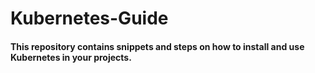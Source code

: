 # Kubernetes-Guide

#### This repository contains snippets and steps on how to install and use Kubernetes in your projects.


